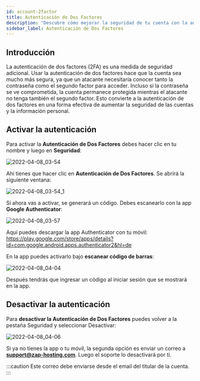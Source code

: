 ```yaml
---
id: account-2factor
title: Autenticación de Dos Factores
description: "Descubre cómo mejorar la seguridad de tu cuenta con la autenticación de dos factores y protege tu información personal de forma efectiva → Aprende más ahora"
sidebar_label: Autenticación de Dos Factores
---
```


## 

## Introducción

La autenticación de dos factores (2FA) es una medida de seguridad adicional. Usar la autenticación de dos factores hace que la cuenta sea mucho más segura, ya que un atacante necesitaría conocer tanto la contraseña como el segundo factor para acceder. Incluso si la contraseña se ve comprometida, la cuenta permanece protegida mientras el atacante no tenga también el segundo factor. Esto convierte a la autenticación de dos factores en una forma efectiva de aumentar la seguridad de las cuentas y la información personal.



## Activar la autenticación

Para activar la **Autenticación de Dos Factores** debes hacer clic en tu nombre y luego en **Seguridad**:

![2022-04-08_03-54](https://screensaver01.zap-hosting.com/index.php/s/CLQEKZaDoKRjMd2/preview)

Ahí tienes que hacer clic en **Autenticación de Dos Factores**. Se abrirá la siguiente ventana:  

![2022-04-08_03-54_1](https://screensaver01.zap-hosting.com/index.php/s/LZtD7ZcGqmfLHdG/preview)

Si ahora vas a activar, se generará un código. Debes escanearlo con la app **Google Authenticator**: 

![2022-04-08_03-57](https://screensaver01.zap-hosting.com/index.php/s/HCQQedP7LBjiW84/preview)

Aquí puedes descargar la app Authenticator con tu móvil: https://play.google.com/store/apps/details?id=com.google.android.apps.authenticator2&hl=de

En la app puedes activarlo bajo **escanear código de barras**: 

![2022-04-08_04-04](https://screensaver01.zap-hosting.com/index.php/s/r2j7xEXLMsnM7NS/preview)

Después tendrás que ingresar un código al iniciar sesión que se mostrará en la app.



## Desactivar la autenticación

Para **desactivar la Autenticación de Dos Factores** puedes volver a la pestaña Seguridad y seleccionar Desactivar: 

![2022-04-08_04-06](https://screensaver01.zap-hosting.com/index.php/s/wTRKX2qNdzRrnHk/preview.png)

Si ya no tienes la app o tu móvil, la segunda opción es enviar un correo a **support@zap-hosting.com**. Luego el soporte lo desactivará por ti.

:::caution
Este correo debe enviarse desde el email del titular de la cuenta.
:::